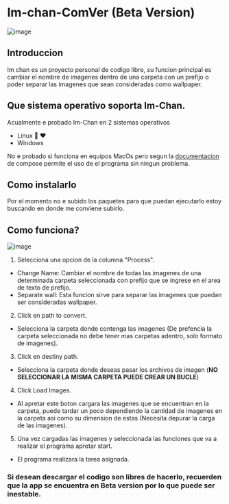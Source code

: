 # Im-chan-ComVer (Beta Version)

![image](https://user-images.githubusercontent.com/56522484/172959389-12cceeed-6dea-4c5b-bb31-60eb2191ac07.png)

## Introduccion

Im chan es un proyecto personal de codigo libre, su funcion principal es cambiar el nombre de imagenes dentro de una carpeta con un prefijo o poder separar las imagenes que sean consideradas como wallpaper.

## Que sistema operativo soporta Im-Chan.
Acualmente e probado Im-Chan en 2 sistemas operativos
- Linux 🐧 ❤️
- Windows

No e probado si funciona en equipos MacOs pero segun la [documentacion](https://github.com/JetBrains/compose-jb) de compose permite el uso de el programa sin ningun problema.

## Como instalarlo 
Por el momento no e subido los paquetes para que puedan ejecutarlo estoy buscando en donde me conviene subirlo.

## Como funciona?

![image](https://user-images.githubusercontent.com/56522484/172955895-55838802-23ca-4493-976d-24a3a6bad1db.png)

1) Selecciona una opcion de la columna "Process".
- Change Name: Cambiar el nombre de todas las imagenes de una determinada carpeta seleccionada con prefijo que se ingrese en el area de texto de prefijo.
- Separate wall: Esta funcion sirve para separar las imagenes que puedan ser consideradas wallpaper.

2) Click en path to convert.
- Selecciona la carpeta donde contenga las imagenes (De prefencia la carpeta seleccionada no debe tener mas carpetas adentro, solo formato de imagenes).

3) Click en destiny path.
- Selecciona la carpeta donde deseas pasar los archivos de imagen (****NO SELECCIONAR LA MISMA CARPETA PUEDE CREAR UN BUCLE****)

4) Click Load Images.
- Al apretar este boton cargara las imagenes que se encuentran en la carpeta, puede tardar un poco dependiendo la cantidad de imagenes en la carpeta asi como su dimension de estas (Necesita depurar la carga de las imagenes).

5) Una vez cargadas las imagenes y seleccionada las funciones que va a realizar el programa apretar start.
- El programa realizara la tarea asignada.


### Si desean descargar el codigo son libres de hacerlo, recuerden que la app se encuentra en Beta version por lo que puede ser inestable.











